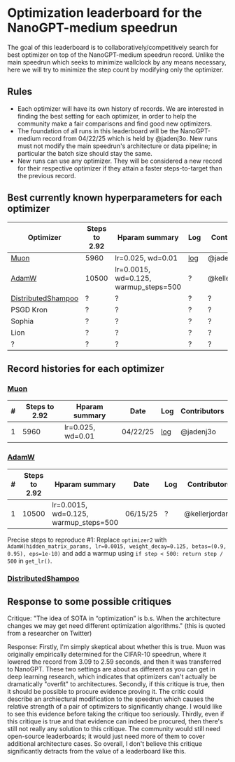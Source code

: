 # Optimization leaderboard for the NanoGPT-medium speedrun

The goal of this leaderboard is to collaboratively/competitively search for best optimizer on top of the NanoGPT-medium speedrun record. Unlike the main speedrun which seeks to minimize wallclock by any means necessary, here we will try to minimize the step count by modifying only the optimizer.

## Rules

- Each optimizer will have its own history of records. We are interested in finding the best setting for each optimizer, in order to help the community make a fair comparisons and find good new optimizers.
- The foundation of all runs in this leaderboard will be the NanoGPT-medium record from 04/22/25 which is held by @jadenj3o. New runs must not modify the main speedrun's architecture or data pipeline; in particular the batch size should stay the same.
- New runs can use any optimizer. They will be considered a new record for their respective optimizer if they attain a faster steps-to-target than the previous record.

## Best currently known hyperparameters for each optimizer

| Optimizer | Steps to 2.92 | Hparam summary | Log | Contributors |
| - | - | - | - | - |
| [Muon](https://kellerjordan.github.io/posts/muon/) | 5960 | lr=0.025, wd=0.01 | [log](075_640429f2-e726-4e83-aa27-684626239ffc.txt) | @jadenj30 |
| [AdamW](https://arxiv.org/abs/1711.05101) | 10500 | lr=0.0015, wd=0.125, warmup_steps=500 | ? | @kellerjordan0 |
| [DistributedShampoo](https://github.com/facebookresearch/optimizers/tree/main/distributed_shampoo) | ? | ? | ? | ? | ? |
| PSGD Kron | ? | ? | ? | ? |
| Sophia | ? | ? | ? | ? |
| Lion | ? | ? | ? | ? |
| ? | ? | ? | ? | ? |


## Record histories for each optimizer

### [Muon](https://kellerjordan.github.io/posts/muon/)

| # | Steps to 2.92 | Hparam summary | Date | Log | Contributors |
| - | - | - | - | - | - |
| 1 | 5960 | lr=0.025, wd=0.01 | 04/22/25 | [log](075_640429f2-e726-4e83-aa27-684626239ffc.txt) | @jadenj3o |

### [AdamW](https://arxiv.org/abs/1711.05101)

| # | Steps to 2.92 | Hparam summary | Date | Log | Contributors |
| - | - | - | - | - | - |
| 1 | 10500 | lr=0.0015, wd=0.125, warmup_steps=500 | 06/15/25 | ? | @kellerjordan0 |

Precise steps to reproduce #1: Replace `optimizer2` with `AdamW(hidden_matrix_params, lr=0.0015, weight_decay=0.125, betas=(0.9, 0.95), eps=1e-10)`
and add a warmup using `if step < 500: return step / 500` in `get_lr()`.

### [DistributedShampoo](https://github.com/facebookresearch/optimizers/tree/main/distributed_shampoo)



## Response to some possible critiques

Critique: "The idea of SOTA in “optimization” is b.s. When the architecture changes we may get need different optimization algorithms." (this is quoted from a researcher on Twitter)

Response: Firstly, I'm simply skeptical about whether this is true. Muon was originally empirically determined for the CIFAR-10 speedrun, where it lowered the record from 3.09 to 2.59 seconds, and then it was transferred to NanoGPT. These two settings are about as different as you can get in deep learning research, which indicates that optimizers can't actually be dramatically "overfit" to architectures. Secondly, if this critique is true, then it should be possible to procure evidence proving it. The critic could describe an archiectural modification to the speedrun which causes the relative strength of a pair of optimizers to significantly change. I would like to see this evidence before taking the critique too seriously. Thirdly, even if this critique is true and that evidence can indeed be procured, then there's still not really any solution to this critique. The community would still need open-source leaderboards; it would just need more of them to cover additional architecture cases. So overall, I don't believe this critique significantly detracts from the value of a leaderboard like this.
